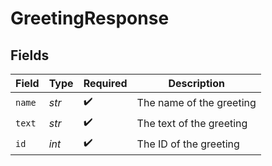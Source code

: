 # GreetingResponse


## Fields

| Field                    | Type                     | Required                 | Description              |
| ------------------------ | ------------------------ | ------------------------ | ------------------------ |
| `name`                   | *str*                    | :heavy_check_mark:       | The name of the greeting |
| `text`                   | *str*                    | :heavy_check_mark:       | The text of the greeting |
| `id`                     | *int*                    | :heavy_check_mark:       | The ID of the greeting   |